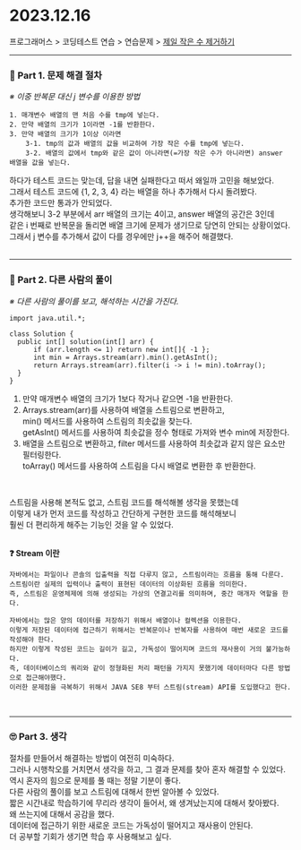 # 2023.12.16

프로그래머스 > 코딩테스트 연습 > 연습문제 > [제일 작은 수 제거하기](https://school.programmers.co.kr/learn/courses/30/lessons/12935#)

---
### 📌 Part 1. 문제 해결 절차
_※ 이중 반복문 대신 j 변수를 이용한 방법_<br>
```
1. 매개변수 배열의 맨 처음 수를 tmp에 넣는다.
2. 만약 배열의 크기가 1이라면 -1를 반환한다.
3. 만약 배열의 크기가 1이상 이라면
    3-1. tmp의 값과 배열의 값을 비교하여 가장 작은 수를 tmp에 넣는다.
    3-2. 배열의 값에서 tmp와 같은 값이 아니라면(=가장 작은 수가 아니라면) answer 배열을 값을 넣는다.
```

하다가 테스트 코드는 맞는데, 답을 내면 실패한다고 떠서 왜일까 고민을 해보았다.<br>
그래서 테스트 코드에 {1, 2, 3, 4} 라는 배열을 하나 추가해서 다시 돌려봤다.<br>
추가한 코드만 통과가 안되었다.<br>
생각해보니 3-2 부분에서 arr 배열의 크기는 4이고, answer 배열의 공간은 3인데<br>
같은 i 번째로 반복문을 돌리면 배열 크기에 문제가 생기므로 당연히 안되는 상황이었다.<br>
그래서 j 변수를 추가해서 값이 다를 경우에만 j++을 해주어 해결했다.<br>
<br>

---
### 📌 Part 2. 다른 사람의 풀이
_※ 다른 사람의 풀이를 보고, 해석하는 시간을 가진다._<br>
```
import java.util.*;

class Solution {
  public int[] solution(int[] arr) {
      if (arr.length <= 1) return new int[]{ -1 };
      int min = Arrays.stream(arr).min().getAsInt();
      return Arrays.stream(arr).filter(i -> i != min).toArray();
  }
}
```
1. 만약 매개변수 배열의 크기가 1보다 작거나 같으면 -1을 반환한다.
2. Arrays.stream(arr)를 사용하여 배열을 스트림으로 변환하고,<br>
   min() 메서드를 사용하여 스트림의 최솟값을 찾는다.<br>
   getAsInt() 메서드를 사용하여 최솟값을 정수 형태로 가져와 변수 min에 저장한다.
3. 배열을 스트림으로 변환하고, filter 메서드를 사용하여 최솟값과 같지 않은 요소만 필터링한다.<br>
   toArray() 메서드를 사용하여 스트림을 다시 배열로 변환한 후 반환한다.
<br>

스트림을 사용해 본적도 없고, 스트림 코드를 해석해볼 생각을 못했는데<br>
이렇게 내가 먼저 코드를 작성하고 간단하게 구현한 코드를 해석해보니<br>
훨씬 더 편리하게 해주는 기능인 것을 알 수 있었다.<br>

<br>
<b>❓ Stream 이란</b><br>

```
자바에서는 파일이나 콘솔의 입출력을 직접 다루지 않고, 스트림이라는 흐름을 통해 다룬다.
스트림이란 실제의 입력이나 출력이 표현된 데이터의 이상화된 흐름을 의미한다.
즉, 스트림은 운영체제에 의해 생성되는 가상의 연결고리를 의미하며, 중간 매개자 역할을 한다.

자바에서는 많은 양의 데이터를 저장하기 위해서 배열이나 컬렉션을 이용한다.
이렇게 저장된 데이터에 접근하기 위해서는 반복문이나 반복자를 사용하여 매번 새로운 코드를 작성해야 한다.
하지만 이렇게 작성된 코드는 길이가 길고, 가독성이 떨어지며 코드의 재사용이 거의 불가능하다.
즉, 데이터베이스의 쿼리와 같이 정형화된 처리 패턴을 가지지 못했기에 데이터마다 다른 방법으로 접근해야했다.
이러한 문제점을 극복하기 위해서 JAVA SE8 부터 스트림(stream) API를 도입했다고 한다.
```
<br>

---
### 🙄 Part 3. 생각
절차를 만들어서 해결하는 방법이 여전히 미숙하다.<br>
그러나 시행착오를 거치면서 생각을 하고, 그 결과 문제를 찾아 혼자 해결할 수 있었다.<br>
역시 혼자의 힘으로 문제를 풀 때는 정말 기분이 좋다.<br>
다른 사람의 풀이를 보고 스트림에 대해서 한번 알아볼 수 있었다.<br>
짧은 시간내로 학습하기에 무리라 생각이 들어서, 왜 생겨났는지에 대해서 찾아봤다.<br>
왜 쓰는지에 대해서 공감을 했다.<br>
데이터에 접근하기 위한 새로운 코드는 가독성이 떨어지고 재사용이 안된다.<br>
더 공부할 기회가 생기면 학습 후 사용해보고 싶다.<br>
